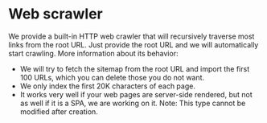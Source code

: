 # Web scrawler

We provide a built-in HTTP web crawler that will recursively traverse most links from the root URL. Just provide the root URL and we will automatically start crawling. More information about its behavior:

- We will try to fetch the sitemap from the root URL and import the first 100 URLs, which you can delete those you do not want.
- We only index the first 20K characters of each page.
- It works very well if your web pages are server-side rendered, but not as well if it is a SPA, we are working on it. Note: This type cannot be modified after creation.